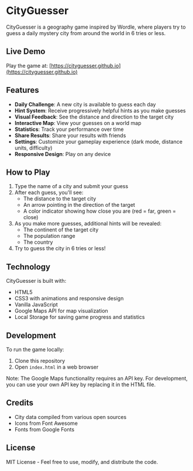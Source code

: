 # CityGuesser

CityGuesser is a geography game inspired by Wordle, where players try to guess a daily mystery city from around the world in 6 tries or less.

## Live Demo

Play the game at: [https://cityguesser.github.io](https://cityguesser.github.io)

## Features

- **Daily Challenge**: A new city is available to guess each day
- **Hint System**: Receive progressively helpful hints as you make guesses
- **Visual Feedback**: See the distance and direction to the target city
- **Interactive Map**: View your guesses on a world map
- **Statistics**: Track your performance over time
- **Share Results**: Share your results with friends
- **Settings**: Customize your gameplay experience (dark mode, distance units, difficulty)
- **Responsive Design**: Play on any device

## How to Play

1. Type the name of a city and submit your guess
2. After each guess, you'll see:
   - The distance to the target city
   - An arrow pointing in the direction of the target
   - A color indicator showing how close you are (red = far, green = close)
3. As you make more guesses, additional hints will be revealed:
   - The continent of the target city
   - The population range
   - The country
4. Try to guess the city in 6 tries or less!

## Technology

CityGuesser is built with:
- HTML5
- CSS3 with animations and responsive design
- Vanilla JavaScript
- Google Maps API for map visualization
- Local Storage for saving game progress and statistics

## Development

To run the game locally:

1. Clone this repository
2. Open `index.html` in a web browser

Note: The Google Maps functionality requires an API key. For development, you can use your own API key by replacing it in the HTML file.

## Credits

- City data compiled from various open sources
- Icons from Font Awesome
- Fonts from Google Fonts

## License

MIT License - Feel free to use, modify, and distribute the code.